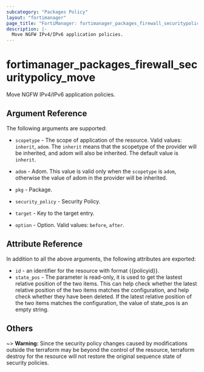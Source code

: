 ```yaml
---
subcategory: "Packages Policy"
layout: "fortimanager"
page_title: "FortiManager: fortimanager_packages_firewall_securitypolicy_move"
description: |-
  Move NGFW IPv4/IPv6 application policies.
---
```


# fortimanager_packages_firewall_securitypolicy_move
Move NGFW IPv4/IPv6 application policies.

## Argument Reference


The following arguments are supported:

* `scopetype` - The scope of application of the resource. Valid values: `inherit`, `adom`. The `inherit` means that the scopetype of the provider will be inherited, and adom will also be inherited. The default value is `inherit`.
* `adom` - Adom. This value is valid only when the `scopetype` is `adom`, otherwise the value of adom in the provider will be inherited.
* `pkg` - Package.
* `security_policy` - Security Policy.

* `target` - Key to the target entry.
* `option` - Option. Valid values: `before`, `after`.


## Attribute Reference

In addition to all the above arguments, the following attributes are exported:
* `id` - an identifier for the resource with format {{policyid}}.
* `state_pos` - The parameter is read-only, it is used to get the lastest relative position of the two items. This can help check whether the latest relative position of the two items matches the configuration, and help check whether they have been deleted. If the latest relative position of the two items matches the configuration, the value of state_pos is an empty string.

## Others

~> **Warning:** Since the security policy changes caused by modifications outside the terraform may be beyond the control of the resource, terraform destroy for the resource will not restore the original sequence state of security policies.
